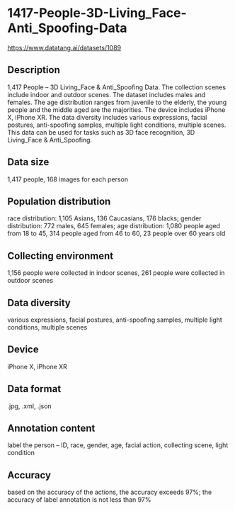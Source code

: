 # 1417-People-3D-Living_Face-Anti_Spoofing-Data
https://www.datatang.ai/datasets/1089

## Description
1,417 People – 3D Living_Face & Anti_Spoofing Data. The collection scenes include indoor and outdoor scenes. The dataset includes males and females. The age distribution ranges from juvenile to the elderly, the young people and the middle aged are the majorities. The device includes iPhone X, iPhone XR. The data diversity includes various expressions, facial postures, anti-spoofing samples, multiple light conditions, multiple scenes. This data can be used for tasks such as 3D face recognition, 3D Living_Face & Anti_Spoofing.

## Data size
1,417 people, 168 images for each person

## Population distribution
race distribution: 1,105 Asians, 136 Caucasians, 176 blacks; gender distribution: 772 males, 645 females; age distribution: 1,080 people aged from 18 to 45, 314 people aged from 46 to 60, 23 people over 60 years old

## Collecting environment
1,156 people were collected in indoor scenes, 261 people were collected in outdoor scenes

## Data diversity
various expressions, facial postures, anti-spoofing samples, multiple light conditions, multiple scenes

## Device
iPhone X, iPhone XR

## Data format
.jpg, .xml, .json

## Annotation content
label the person – ID, race, gender, age, facial action, collecting scene, light condition

## Accuracy
based on the accuracy of the actions, the accuracy exceeds 97%; the accuracy of label annotation is not less than 97%
